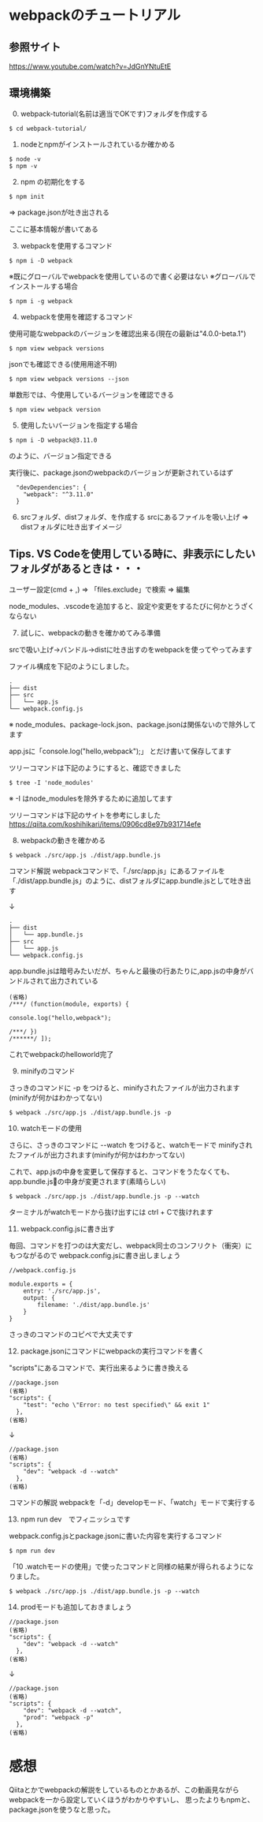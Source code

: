 # webpackのチュートリアル

## 参照サイト
<https://www.youtube.com/watch?v=JdGnYNtuEtE>


## 環境構築
0. webpack-tutorial(名前は適当でOKです)フォルダを作成する
~~~
$ cd webpack-tutorial/
~~~

1. nodeとnpmがインストールされているか確かめる

~~~
$ node -v
$ npm -v
~~~

2. npm の初期化をする

~~~
$ npm init
~~~

=> package.jsonが吐き出される

ここに基本情報が書いてある

3. webpackを使用するコマンド

~~~
$ npm i -D webpack
~~~

※既にグローバルでwebpackを使用しているので書く必要はない
※グローバルでインストールする場合

~~~
$ npm i -g webpack
~~~

4. webpackを使用を確認するコマンド

使用可能なwebpackのバージョンを確認出来る(現在の最新は"4.0.0-beta.1")
~~~
$ npm view webpack versions
~~~

jsonでも確認できる(使用用途不明)
~~~
$ npm view webpack versions --json
~~~

単数形では、今使用しているバージョンを確認できる
~~~
$ npm view webpack version
~~~

5. 使用したいバージョンを指定する場合

~~~
$ npm i -D webpack@3.11.0
~~~

のように、バージョン指定できる

実行後に、package.jsonのwebpackのバージョンが更新されているはず
~~~
  "devDependencies": {
    "webpack": "^3.11.0"
  }
~~~

6. srcフォルダ、distフォルダ、を作成する
srcにあるファイルを吸い上げ => distフォルダに吐き出すイメージ

## Tips. VS Codeを使用している時に、非表示にしたいフォルダがあるときは・・・

ユーザー設定(cmd + ,) => 「files.exclude」で検索 => 編集

node_modules、.vscodeを追加すると、設定や変更をするたびに何かとうざくならない

7. 試しに、webpackの動きを確かめてみる準備

srcで吸い上げ→バンドル→distに吐き出すのをwebpackを使ってやってみます

ファイル構成を下記のようにしました。

~~~
.
├── dist
├── src
│   └── app.js
└── webpack.config.js
~~~

※ node_modules、package-lock.json、package.jsonは関係ないので除外してます

app.jsに「console.log("hello,webpack");」
とだけ書いて保存してます


ツリーコマンドは下記のようにすると、確認できました
~~~
$ tree -I 'node_modules'
~~~

※ -I はnode_modulesを除外するために追加してます

ツリーコマンドは下記のサイトを参考にしました
<https://qiita.com/koshihikari/items/0906cd8e97b931714efe>

8. webpackの動きを確かめる

~~~
$ webpack ./src/app.js ./dist/app.bundle.js
~~~  
コマンド解説
webpackコマンドで、「./src/app.js」にあるファイルを「./dist/app.bundle.js」のように、distフォルダにapp.bundle.jsとして吐き出す

↓  

~~~
.
├── dist
│   └── app.bundle.js
├── src
│   └── app.js
└── webpack.config.js
~~~

app.bundle.jsは暗号みたいだが、ちゃんと最後の行あたりに,app.jsの中身がバンドルされて出力されている

~~~
(省略)
/***/ (function(module, exports) {

console.log("hello,webpack");

/***/ })
/******/ ]);
~~~

これでwebpackのhelloworld完了

9. minifyのコマンド

さっきのコマンドに -p をつけると、minifyされたファイルが出力されます(minifyが何かはわかってない)
~~~
$ webpack ./src/app.js ./dist/app.bundle.js -p
~~~

10. watchモードの使用

さらに、さっきのコマンドに --watch をつけると、watchモードで minifyされたファイルが出力されます(minifyが何かはわかってない)

これで、app.jsの中身を変更して保存すると、コマンドをうたなくても、app.bundle.jsの中身が変更されます(素晴らしい)
~~~
$ webpack ./src/app.js ./dist/app.bundle.js -p --watch
~~~

ターミナルがwatchモードから抜け出すには ctrl + Cで抜けれます

11. webpack.config.jsに書き出す

毎回、コマンドを打つのは大変だし、webpack同士のコンフリクト（衝突）にもつながるので
webpack.config.jsに書き出しましょう
~~~
//webpack.config.js

module.exports = {
    entry: './src/app.js',
    output: {
        filename: './dist/app.bundle.js'
    }
}
~~~
さっきのコマンドのコピペで大丈夫です

12. package.jsonにコマンドにwebpackの実行コマンドを書く

"scripts"にあるコマンドで、実行出来るように書き換える

~~~
//package.json
(省略)
"scripts": {
    "test": "echo \"Error: no test specified\" && exit 1"
  },
(省略)
~~~
↓
~~~
//package.json
(省略)
"scripts": {
    "dev": "webpack -d --watch"
  },
(省略)
~~~

コマンドの解説
webpackを「-d」developモード、「watch」モードで実行する

13. npm run dev　でフィニッシュです

webpack.config.jsとpackage.jsonに書いた内容を実行するコマンド
~~~
$ npm run dev
~~~

「10 .watchモードの使用」で使ったコマンドと同様の結果が得られるようになりました。

~~~
$ webpack ./src/app.js ./dist/app.bundle.js -p --watch
~~~

14. prodモードも追加しておきましょう

~~~
//package.json
(省略)
"scripts": {
    "dev": "webpack -d --watch"
  },
(省略)
~~~
↓
~~~
//package.json
(省略)
"scripts": {
    "dev": "webpack -d --watch",
    "prod": "webpack -p"
  },
(省略)
~~~

# 感想
Qiitaとかでwebpackの解説をしているものとかあるが、この動画見ながら
webpackを一から設定していくほうがわかりやすいし、
思ったよりもnpmと、package.jsonを使うなと思った。